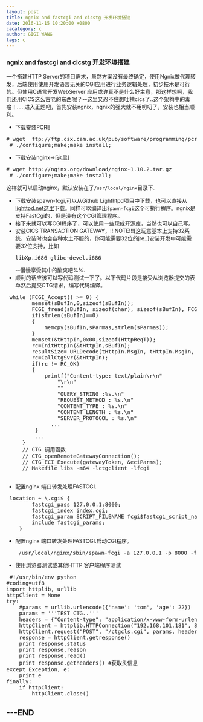 ```yaml
---
layout: post
title: ngnix and fastcgi and cicstg 开发环境搭建
date: 2016-11-15 10:20:00 +0800
cacategory: c
author: GIGI WANG
tags: c
---
```


<h3>ngnix and fastcgi and cicstg 开发环境搭建</h3>
  一个搭建HTTP Server的项目需求，虽然方案没有最终确定，使用Ngnix做代理转发，后端使用使用开发语言无关的CGI应用进行业务逻辑处理，初步技术是可行的。但使用C语言开发WebServer 应用或许真不是什么好主意，那这样想啊，我们还用CICS这么古老的东西呢？--这里又忍不住想吐槽cics了..这个架构中的毒瘤！....
  进入正题吧，首先安装ngnix，ngnix的强大就不用叨叨了，安装也相当顺利。
  
* 下载安装PCRE
 <pre class="brush:bash"># wget  ftp://ftp.csx.cam.ac.uk/pub/software/programming/pcre/pcre-8.39.tar.gz
 # ./configure;make;make install;</pre> 
* 下载安装nginx->[[这里]](http://nginx.org/)
 <pre class="brush:bash"># wget http://nginx.org/download/nginx-1.10.2.tar.gz
 # ./configure;make;make install;</pre> 
这样就可以启动nginx，默认安装在了```/usr/local/nginx```目录下.
* 下载安装spawn-fcgi,可以从Github Lighthtpd项目中下载，也可以直接从[lighttpd.net这里](http://blog.lighttpd.net/articles/2009/09/23/spawn-fcgi-1-6-3-released/)下载。同样可以编译出```Spawn-fcgi```这个可执行程序。ngnix是支持FastCgi的，但是没有这个CGI管理程序。
* 接下来就可以写CGI程序了，可以使用一些现成开源库，当然也可以自己写。
* 安装CICS TRANSACTION GATEWAY，!!!NOTE!!![这玩意基本上支持32系统，安装时也会各种水土不服的，你可能需要32位的jre..]安装开发中可能需要32位支持，比如 <pre class="brush:bash">libXp.i686 
glibc-devel.i686</pre> --慢慢享受其中的酸爽吧%$%$%.
* 顺利的话应该可以写代码测试一下了。以下代码片段是接受从浏览器提交的表单然后提交CTG请求，编写代码编译。
 <pre class="brush:c"> while (FCGI_Accept() >= 0) {   
        memset(sBufIn,0,sizeof(sBufIn));
        FCGI_fread(sBufIn, sizeof(char), sizeof(sBufIn), FCGI_stdin);
        if(strlen(sBufIn)==0)
        {
            memcpy(sBufIn,sParmas,strlen(sParmas));
        }
        memset(&tHttpIn,0x00,sizeof(HttpReqT));
        rc=InitHttpIn(&tHttpIn,sBufIn);
        resultSize= URLDecode(tHttpIn.MsgIn, tHttpIn.MsgIn, sizeof(tHttpIn.MsgIn));
        rc=CallCtgSvr(&tHttpIn);
        if(rc != RC_OK)
        {
            printf("Content-type: text/plain\r\n"
                "\r\n"
                ""
                "QUERY_STRING :%s.\n"
                "REQUEST_METHOD : %s.\n"
                "CONTENT_TYPE : %s.\n"
                "CONTENT_LENGTH : %s.\n"
                "SERVER_PROTOCOL : %s.\n"
              ...
         }
         ...
     }
     // CTG 调用函数
     // CTG_openRemoteGatewayConnection();
     // CTG_ECI_Execute(gatewayToken, &eciParms);
     // Makefile libs -m64 -lctgclient -lfcgi
 </pre>
* 配置nginx 端口转发处理FASTCGI.
 <pre class="brush:bash">
 location ~ \.cgi$ {
        fastcgi_pass 127.0.0.1:8000;
        fastcgi_index index.cgi;
        fastcgi_param SCRIPT_FILENAME fcgi$fastcgi_script_name;
        include fastcgi_params;
    }</pre>
* 配置nginx 端口转发处理FASTCGI.启动CGI程序。  
    <pre class="brush:bash"> /usr/local/nginx/sbin/spawn-fcgi -a 127.0.0.1 -p 8000 -f /usr/local/nginx/cgi-bin/ctgcls </pre>
* 使用浏览器测试或其他HTTP 客户端程序测试 
<pre class="brush:python"> #!/usr/bin/env python
#coding=utf8
import httplib, urllib
httpClient = None
try:
    #params = urllib.urlencode({'name': 'tom', 'age': 22})
    params = '''TEST CTG..'''
    headers = {"Content-type": "application/x-www-form-urlencoded", "Accept": "text/plain"}
    httpClient = httplib.HTTPConnection("192.168.101.181", 80, timeout=30)
    httpClient.request("POST", "/ctgcls.cgi", params, headers)
    response = httpClient.getresponse()
    print response.status
    print response.reason
    print response.read()
    print response.getheaders() #获取头信息
except Exception, e:
    print e
finally:
    if httpClient:
        httpClient.close() 
</pre> 
---END
---

 
 